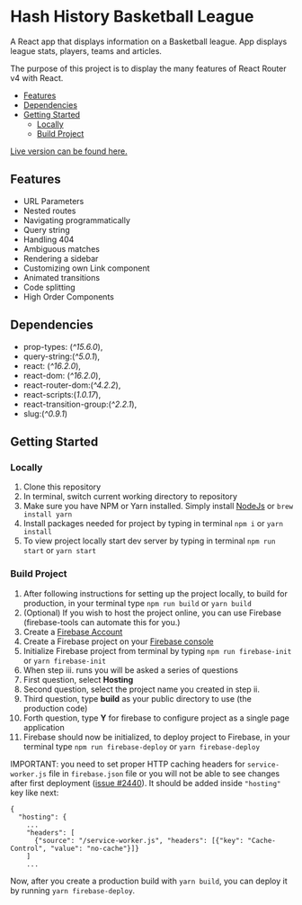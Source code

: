 # Hash History Basketball League #

A React app that displays information on a Basketball league. App displays league stats, players, teams and articles.

The purpose of this project is to display the many features of React Router v4 with React.

<!-- MarkdownTOC bracket="round" autoanchor="flase" -->

- [Features](#user-content-features)
- [Dependencies](#user-content-dependencies)
- [Getting Started](#user-content-getting-started)
  - [Locally](#user-content-locally)
  - [Build Project](#user-content-build-project)

<!-- /MarkdownT(_OC -->

[Live version can be found here.](https://hh-basketball.firebaseapp.com/)

## Features ##

- URL Parameters
- Nested routes
- Navigating programmatically
- Query string
- Handling 404
- Ambiguous matches
- Rendering a sidebar
- Customizing own Link component
- Animated transitions
- Code splitting
- High Order Components

## Dependencies ##
- prop-types: (_^15.6.0_),
- query-string:(_^5.0.1_),
- react: (_^16.2.0_),
- react-dom: (_^16.2.0_),
- react-router-dom:(_^4.2.2_),
- react-scripts:(_1.0.17_),
- react-transition-group:(_^2.2.1_),
- slug:(_^0.9.1_)

## Getting Started ##
### Locally ###
1. Clone this repository
2. In terminal, switch current working directory to repository
3. Make sure you have NPM or Yarn installed. Simply install [NodeJs](https://nodejs.org/en/download/) or ``` brew install yarn ```
4. Install packages needed for project by typing in terminal ``` npm i ``` or ``` yarn install ```
5. To view project locally start dev server by typing in terminal ``` npm run start ``` or ``` yarn start ```

### Build Project ###
1. After following instructions for setting up the project locally, to build for production, in your terminal type ``` npm run build ``` or ``` yarn build ```
2. (Optional) If you wish to host the project online, you can use Firebase (firebase-tools can automate this for you.)
  1. Create a [Firebase Account](https://firebase.google.com/) 
  2. Create a Firebase project on your [Firebase console](https://console.firebase.google.com/)
  3. Initialize Firebase project from terminal by typing ``` npm run firebase-init ``` or ``` yarn firebase-init ```
  4. When step iii. runs you will be asked a series of questions
  5. First question, select **Hosting**
  6. Second question, select the project name you created in step ii.
  7. Third question, type **build** as your public directory to use (the production code)
  8. Forth question, type **Y** for firebase to configure project as a single page application
  9. Firebase should now be initialized, to deploy project to Firebase, in your terminal type ``` npm run firebase-deploy ``` or ``` yarn firebase-deploy ```

  IMPORTANT: you need to set proper HTTP caching headers for `service-worker.js` file in `firebase.json` file or you will not be able to see changes after first deployment ([issue #2440](https://github.com/facebookincubator/create-react-app/issues/2440)). It should be added inside `"hosting"` key like next:

  ```
  {
    "hosting": {
      ...
      "headers": [
        {"source": "/service-worker.js", "headers": [{"key": "Cache-Control", "value": "no-cache"}]}
      ]
      ...
  ```

  Now, after you create a production build with `yarn build`, you can deploy it by running `yarn firebase-deploy`.